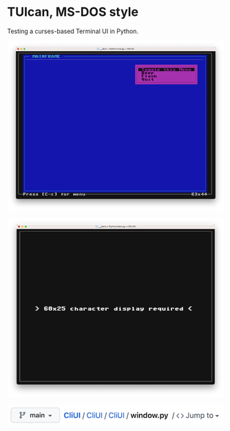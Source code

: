 # TUIcan, MS-DOS style

Testing a curses-based Terminal UI in Python.

![](./img/screenshot1.png)

![](./img/screenshot2.png)

![](./img/screenshot.png)
